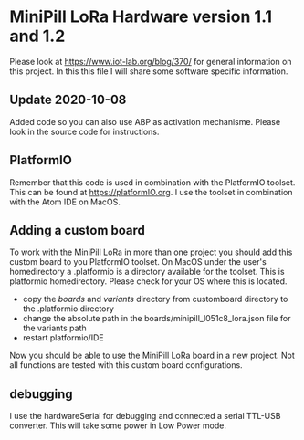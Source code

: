 # MiniPill LoRa Hardware version 1.1 and 1.2

Please look at https://www.iot-lab.org/blog/370/ for general information on this
project. In this this file I will share some software specific information.


## Update 2020-10-08
Added code so you can also use ABP as activation mechanisme. Please look in the source code for instructions.

## PlatformIO
Remember that this code is used in combination with the PlatformIO toolset.
This can be found at https://platformIO.org. I use the toolset in combination
with the Atom IDE on MacOS.

## Adding a custom board
To work with the MiniPill LoRa in more than one project you should add this custom
board to you PlatformIO toolset.
On MacOS under the user's homedirectory a .platformio is a directory available for
the toolset. This is platformio homedirectory. Please check for your OS where this is located.

- copy the *boards* and *variants* directory from customboard directory to the .platformio directory
- change the absolute path in the boards/minipill_l051c8_lora.json file for the variants path
- restart platformio/IDE

Now you should be able to use the MiniPill LoRa board in a new project.
Not all functions are tested with this custom board configurations.

## debugging
I use the hardwareSerial for debugging and connected a serial TTL-USB converter. This will take
some power in Low Power mode.
